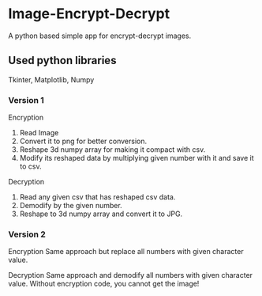 # Image-Encrypt-Decrypt
A python based simple app for encrypt-decrypt images.

## Used python libraries
Tkinter, Matplotlib, Numpy

### Version 1
Encryption
1. Read Image
2. Convert it to png for better conversion.
3. Reshape 3d numpy array for making it compact with csv.
4. Modify its reshaped data by multiplying given number with it and save it to csv.

Decryption
1. Read any given csv that has reshaped csv data.
2. Demodify by the given number.
3. Reshape to 3d numpy array and convert it to JPG.

### Version 2
Encryption
Same approach but replace all numbers with given character value.

Decryption
Same approach and demodify all numbers with given character value.
Without encryption code, you cannot get the image!




